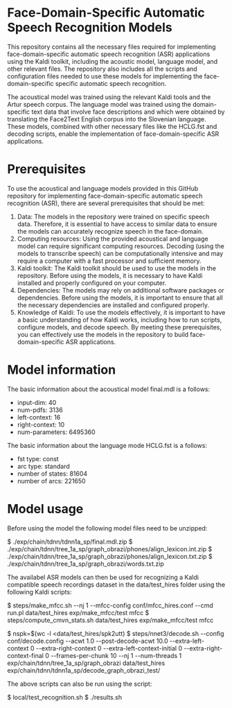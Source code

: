 # Face-Domain-Specific Automatic Speech Recognition Models

This repository contains all the necessary files required for implementing face-domain-specific automatic speech recognition (ASR) applications using the Kaldi toolkit, including the acoustic model, language model, and other relevant files. The repository also includes all the scripts and configuration files needed to use these models for implementing the face-domain-specific specific automatic speech recognition.

The acoustical model was trained using the relevant Kaldi tools and the Artur speech corpus. The language model was trained using the domain-specific text data that involve face descriptions and which were obtained by translating the Face2Text English corpus into the Slovenian language. These models, combined with other necessary files like the HCLG.fst and decoding scripts, enable the implementation of face-domain-specific ASR applications.

# Prerequisites

To use the acoustical and language models provided in this GitHub repository for implementing face-domain-specific automatic speech recognition (ASR), there are several prerequisites that should be met:
1.  Data: The models in the repository were trained on specific speech data. Therefore, it is essential to have access to similar data to ensure the models can accurately recognize speech in the face-domain.
2.  Computing resources: Using the provided acoustical and language model can require significant computing resources. Decoding (using the models to transcribe speech) can be computationally intensive and may require a computer with a fast processor and sufficient memory.
3.  Kaldi toolkit: The Kaldi toolkit should be used to use the models in the repository. Before using the models, it is necessary to have Kaldi installed and properly configured on your computer.
4.  Dependencies: The models may rely on additional software packages or dependencies. Before using the models, it is important to ensure that all the necessary dependencies are installed and configured properly.
5.  Knowledge of Kaldi: To use the models effectively, it is important to have a basic understanding of how Kaldi works, including how to run scripts, configure models, and decode speech.
By meeting these prerequisites, you can effectively use the models in the repository to build face-domain-specific ASR applications.

# Model information

The basic information about the acoustical model final.mdl is a follows:

- input-dim: 40
- num-pdfs: 3136
- left-context: 16
- right-context: 10
- num-parameters: 6495360

The basic information about the language mode HCLG.fst is a follows:

- fst type: const
- arc type: standard
- number of states: 81604
- number of arcs: 221650

# Model usage
Before using the model the following model files need to be unzipped:

 $ ./exp/chain/tdnn/tdnn1a_sp/final.mdl.zip 
 $ ./exp/chain/tdnn/tree_1a_sp/graph_obrazi/phones/align_lexicon.int.zip 
 $ ./exp/chain/tdnn/tree_1a_sp/graph_obrazi/phones/align_lexicon.txt.zip 
 $ ./exp/chain/tdnn/tree_1a_sp/graph_obrazi/words.txt.zip 

The availabel ASR models can then be used for recognizing a Kaldi compatible speech recordings dataset in the data/test_hires folder using the following Kaldi scripts:

 $ steps/make_mfcc.sh --nj 1 --mfcc-config conf/mfcc_hires.conf --cmd run.pl data/test_hires exp/make_mfcc/test mfcc
 $ steps/compute_cmvn_stats.sh data/test_hires exp/make_mfcc/test mfcc

 $ nspk=$(wc -l <data/test_hires/spk2utt)
 $ steps/nnet3/decode.sh --config conf/decode.config --acwt 1.0 --post-decode-acwt 10.0 
   --extra-left-context 0 --extra-right-context 0 --extra-left-context-initial 0 
   --extra-right-context-final 0 --frames-per-chunk 10 --nj 1 --num-threads 1 
   exp/chain/tdnn/tree_1a_sp/graph_obrazi data/test_hires exp/chain/tdnn/tdnn1a_sp/decode_graph_obrazi_test/
   
The above scripts can also be run using the script:

 $ local/test_recognition.sh
 $ ./results.sh
